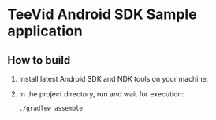 # TeeVid Android SDK Sample application

## How to build

1. Install latest Android SDK and NDK tools on your machine.

2. In the project directory, run and wait for execution:

   `./gradlew assemble`
